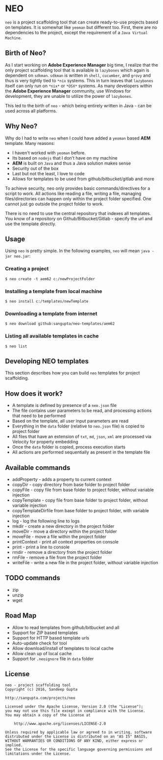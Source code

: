 # NEO

`neo` is a project scaffolding tool that can create ready-to-use projects based on templates. It is somewhat
like `yeoman` but different too. First, there are no dependencies to the project, except the requirement of
a `Java Virtual Machine`. 

## Birth of Neo?

As I start working on **Adobe Experience Manager** big time, I realize that the only project scaffolding tool
that is available is `lazybones` which again is dependent on `sdkman`. `sdkman` is written in `shell`,
`cucumber`, and `grovy` and thus is very tightly tied to `*nix` systems. This in turn leaves that `lazybones`
itself can only run on `*nix*` or `*OSX*` systems. As many developers within the **Adobe Experience Manager** community,
use Windows for development, they are unable to utilize the power of `lazybones`.

This led to the birth of `neo` - which being entirely written in Java - can be used across all platforms.

## Why Neo?

Why do I had to write `neo` when I could have added a `yeoman` based **AEM** template. Many reasons:

* I haven't worked with `yeoman` before.
* Its based on `nodejs` that I don't have on my machine
* **AEM** is built on `Java` and thus a Java solution makes sense
* Security out of the box 
* Last but not the least, I love to code
* Allows for templates to be used from github/bitbucket/gitlab and more

To achieve security, neo only provides basic commands/directives for a script to work. All actions like
reading a file, writing a file, managing files/directories can happen only within the project folder specified.
One cannot just go outside the project folder to work.

There is no need to use the central repository that indexes all templates. You know of a repository on
Github/Bitbucket/Gitlab - specify the url and use the template directly.

## Usage

Using `neo` is pretty simple. In the following examples, `neo` will mean `java -jar neo.jar`:

### Creating a project

```
$ neo create -t aem62 c:/newProjectFolder
```

### Installing a template from local machine

```
$ neo install c:/templates/newTemplate
```

### Downloading a template from internet

```
$ neo download github:sangupta/neo-templates/aem62
```

### Listing all available templates in cache

```
$ neo list
```

## Developing NEO templates

This section describes how you can build `neo` templates for project scaffolding.


## How does it work?

* A template is defined by presence of a `neo.json` file
* The file contains user parameters to be read, and processing actions that need to be performed
* Based on the template, all user input parameters are read
* Everything in the `data` folder (relative to `neo.json` file) is copied to project folder
* All files that have an extension of `txt`, `md`, `json`, `xml` are processed via Velocity for property embedding
* Once the `data` folder is copied, process execution starts
* All actions are performed sequentially as present in the template file

## Available commands

* addProperty - adds a property to current context
* copyDir - copy directory from base folder to project folder
* copyFile - copy file from base folder to project folder, without variable injection
* copyTemplate - copy file from base folder to project folder, without variable injection
* copyTemplateDirfile from base folder to project folder, with variable injection
* log - log the following line to logs
* mkdir - create a new directory in the project folder
* moveDir - move a directory within the project folder
* moveFile - move a file within the project folder
* printContext - print all context properties on console
* print - print a line to console
* rmdir - remove a directory from the project folder
* rmFile - remove a file from the project folder
* writeFile - write a new file in the project folder, without variable injection

## TODO commands

* zip
* unzip
* wget


## Road Map

* Allow to read templates from github/bitbucket and all
* Support for ZIP based templates
* Support for HTTP based template urls
* Auto-update check for tool
* Allow download/install of templates to local cache
* Allow clean up of local cache
* Support for `.neoignore` file in `data` folder

## License

```
neo - project scaffolding tool
Copyright (c) 2016, Sandeep Gupta

http://sangupta.com/projects/neo

Licensed under the Apache License, Version 2.0 (the "License");
you may not use this file except in compliance with the License.
You may obtain a copy of the License at

    http://www.apache.org/licenses/LICENSE-2.0

Unless required by applicable law or agreed to in writing, software
distributed under the License is distributed on an "AS IS" BASIS,
WITHOUT WARRANTIES OR CONDITIONS OF ANY KIND, either express or implied.
See the License for the specific language governing permissions and
limitations under the License.
```
